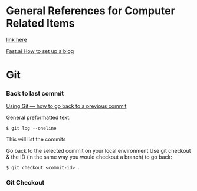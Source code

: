# General References for Computer Related Items   


[link here](https://michaelvigoda.com/sample_page.md)

[Fast.ai How to set up a blog](https://www.fast.ai/2020/01/16/fast_template/)


# Git  


### Back to last commit  

[Using Git — how to go back to a previous commit](https://medium.com/swlh/using-git-how-to-go-back-to-a-previous-commit-8579ccc8180f)


General preformatted text:

    $ git log --oneline

This will list the commits




Go back to the selected commit on your local environment
Use git checkout & the ID (in the same way you would checkout a branch) to go back:
	
	$ git checkout <commit-id> .
    
### Git Checkout



